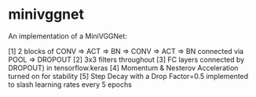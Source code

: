 # minivggnet
An implementation of a MiniVGGNet:

[1] 2 blocks of CONV => ACT => BN => CONV => ACT => BN connected via POOL => DROPOUT
[2] 3x3 filters throughout
[3] FC layers connected by DROPOUT) in tensorflow.keras
[4] Momentum & Nesterov Acceleration turned on for stability
[5] Step Decay with a Drop Factor=0.5 implemented to slash learning rates every 5 epochs
